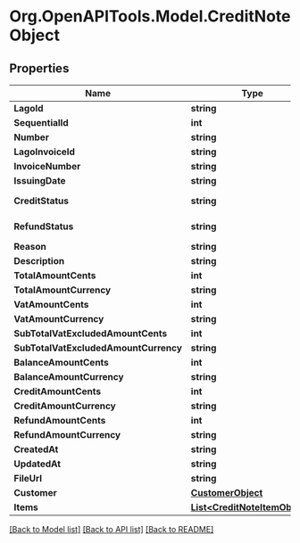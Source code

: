 
# Org.OpenAPITools.Model.CreditNoteObject

## Properties

Name | Type | Description | Notes
------------ | ------------- | ------------- | -------------
**LagoId** | **string** |  | [optional] 
**SequentialId** | **int** |  | [optional] 
**Number** | **string** |  | [optional] 
**LagoInvoiceId** | **string** |  | [optional] 
**InvoiceNumber** | **string** |  | [optional] 
**IssuingDate** | **string** |  | [optional] 
**CreditStatus** | **string** | Credit status | [optional] 
**RefundStatus** | **string** | Refund status | [optional] 
**Reason** | **string** | Reason | [optional] 
**Description** | **string** |  | [optional] 
**TotalAmountCents** | **int** |  | [optional] 
**TotalAmountCurrency** | **string** |  | [optional] 
**VatAmountCents** | **int** |  | [optional] 
**VatAmountCurrency** | **string** |  | [optional] 
**SubTotalVatExcludedAmountCents** | **int** |  | [optional] 
**SubTotalVatExcludedAmountCurrency** | **string** |  | [optional] 
**BalanceAmountCents** | **int** |  | [optional] 
**BalanceAmountCurrency** | **string** |  | [optional] 
**CreditAmountCents** | **int** |  | [optional] 
**CreditAmountCurrency** | **string** |  | [optional] 
**RefundAmountCents** | **int** |  | [optional] 
**RefundAmountCurrency** | **string** |  | [optional] 
**CreatedAt** | **string** |  | [optional] 
**UpdatedAt** | **string** |  | [optional] 
**FileUrl** | **string** |  | [optional] 
**Customer** | [**CustomerObject**](CustomerObject.md) |  | [optional] 
**Items** | [**List&lt;CreditNoteItemObject&gt;**](CreditNoteItemObject.md) |  | [optional] 

[[Back to Model list]](../README.md#documentation-for-models)
[[Back to API list]](../README.md#documentation-for-api-endpoints)
[[Back to README]](../README.md)

